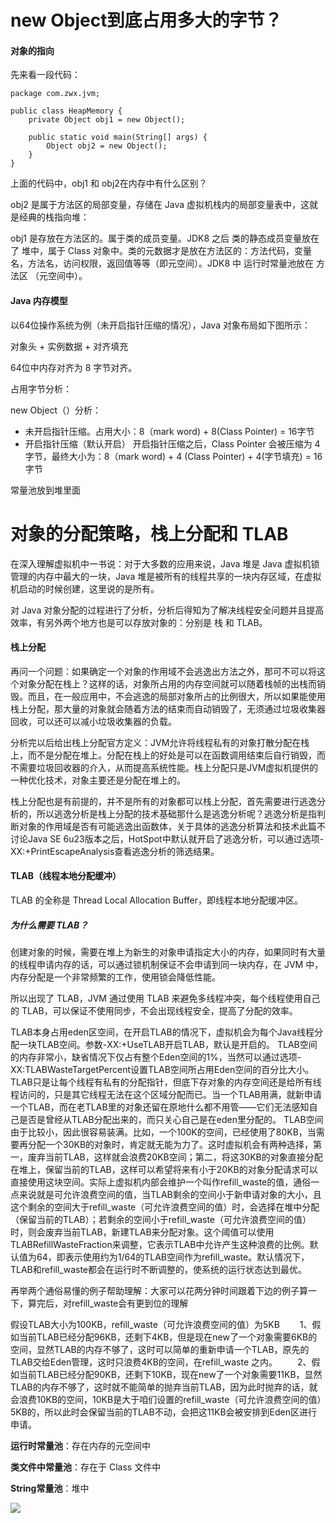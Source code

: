 # new Object到底占用多大的字节？

#### 对象的指向

先来看一段代码：

```
package com.zwx.jvm;

public class HeapMemory {
    private Object obj1 = new Object();

    public static void main(String[] args) {
        Object obj2 = new Object();
    }
}
```

上面的代码中，obj1 和 obj2在内存中有什么区别？

obj2 是属于方法区的局部变量，存储在 Java 虚拟机栈内的局部变量表中，这就是经典的栈指向堆：

obj1 是存放在方法区的。属于类的成员变量。JDK8 之后 类的静态成员变量放在了 堆中，属于 Class 对象中。类的元数据才是放在方法区的：方法代码，变量名，方法名，访问权限，返回值等等（即元空间）。JDK8 中 运行时常量池放在 方法区 （元空间中）。

#### Java 内存模型

以64位操作系统为例（未开启指针压缩的情况），Java 对象布局如下图所示：

对象头 + 实例数据 + 对齐填充

64位中内存对齐为 8 字节对齐。

占用字节分析：

new Object（）分析：

- 未开启指针压缩。占用大小：8（mark word) + 8(Class Pointer) = 16字节
- 开启指针压缩（默认开启） 开启指针压缩之后，Class Pointer 会被压缩为 4字节，最终大小为：8（mark word) + 4 (Class Pointer) + 4(字节填充) = 16字节

常量池放到堆里面

# 对象的分配策略，栈上分配和 TLAB

在深入理解虚拟机中一书说：对于大多数的应用来说，Java 堆是 Java 虚拟机锁管理的内存中最大的一块，Java 堆是被所有的线程共享的一块内存区域，在虚拟机启动的时候创建，这里说的是所有。

对 Java 对象分配的过程进行了分析，分析后得知为了解决线程安全问题并且提高效率，有另外两个地方也是可以存放对象的：分别是 栈 和 TLAB。

#### 栈上分配

再问一个问题：如果确定一个对象的作用域不会逃逸出方法之外，那可不可以将这个对象分配在栈上？这样的话，对象所占用的内存空间就可以随着栈帧的出栈而销毁。而且，在一般应用中，不会逃逸的局部对象所占的比例很大，所以如果能使用栈上分配，那大量的对象就会随着方法的结束而自动销毁了，无须通过垃圾收集器回收，可以还可以减小垃圾收集器的负载。

分析完以后给出栈上分配官方定义：JVM允许将线程私有的对象打散分配在栈上，而不是分配在堆上。分配在栈上的好处是可以在函数调用结束后自行销毁，而不需要垃圾回收器的介入，从而提高系统性能。栈上分配只是JVM虚拟机提供的一种优化技术，对象主要还是分配在堆上的。

栈上分配也是有前提的，并不是所有的对象都可以栈上分配，首先需要进行逃逸分析的，所以逃逸分析是栈上分配的技术基础那什么是逃逸分析呢？逃逸分析是指判断对象的作用域是否有可能逃逸出函数体，关于具体的逃逸分析算法和技术此篇不讨论Java SE 6u23版本之后，HotSpot中默认就开启了逃逸分析，可以通过选项-XX:+PrintEscapeAnalysis查看逃逸分析的筛选结果。

#### TLAB（线程本地分配缓冲）

TLAB 的全称是 Thread Local Allocation Buffer，即线程本地分配缓冲区。

##### 为什么需要 TLAB？

创建对象的时候，需要在堆上为新生的对象申请指定大小的内存，如果同时有大量的线程申请内存的话，可以通过锁机制保证不会申请到同一块内存，在 JVM 中，内存分配是一个非常频繁的工作，使用锁会降低性能。

所以出现了 TLAB，JVM 通过使用 TLAB 来避免多线程冲突，每个线程使用自己的 TLAB，可以保证不使用同步，不会出现线程安全，提高了分配的效率。

TLAB本身占用eden区空间，在开启TLAB的情况下，虚拟机会为每个Java线程分配一块TLAB空间。参数-XX:+UseTLAB开启TLAB，默认是开启的。
TLAB空间的内存非常小，缺省情况下仅占有整个Eden空间的1%，当然可以通过选项-XX:TLABWasteTargetPercent设置TLAB空间所占用Eden空间的百分比大小。
TLAB只是让每个线程有私有的分配指针，但底下存对象的内存空间还是给所有线程访问的，只是其它线程无法在这个区域分配而已。当一个TLAB用满，就新申请一个TLAB，而在老TLAB里的对象还留在原地什么都不用管——它们无法感知自己是否是曾经从TLAB分配出来的，而只关心自己是在eden里分配的。
TLAB空间由于比较小，因此很容易装满。比如，一个100K的空间，已经使用了80KB，当需要再分配一个30KB的对象时，肯定就无能为力了。这时虚拟机会有两种选择，第一，废弃当前TLAB，这样就会浪费20KB空间；第二，将这30KB的对象直接分配在堆上，保留当前的TLAB，这样可以希望将来有小于20KB的对象分配请求可以直接使用这块空间。实际上虚拟机内部会维护一个叫作refill_waste的值，通俗一点来说就是可允许浪费空间的值，当TLAB剩余的空间小于新申请对象的大小，且这个剩余的空间大于refill_waste（可允许浪费空间的值）时，会选择在堆中分配（保留当前的TLAB）；若剩余的空间小于refill_waste（可允许浪费空间的值）时，则会废弃当前TLAB，新建TLAB来分配对象。这个阈值可以使用TLABRefillWasteFraction来调整，它表示TLAB中允许产生这种浪费的比例。默认值为64，即表示使用约为1/64的TLAB空间作为refill_waste。默认情况下，TLAB和refill_waste都会在运行时不断调整的，使系统的运行状态达到最优。

再举两个通俗易懂的例子帮助理解：大家可以花两分钟时间跟着下边的例子算一下，算完后，对refill_waste会有更到位的理解

假设TLAB大小为100KB，refill_waste（可允许浪费空间的值）为5KB
　　1、假如当前TLAB已经分配96KB，还剩下4KB，但是现在new了一个对象需要6KB的空间，显然TLAB的内存不够了，这时可以简单的重新申请一个TLAB，原先的TLAB交给Eden管理，这时只浪费4KB的空间，在refill_waste 之内。
　　2、假如当前TLAB已经分配90KB，还剩下10KB，现在new了一个对象需要11KB，显然TLAB的内存不够了，这时就不能简单的抛弃当前TLAB，因为此时抛弃的话，就会浪费10KB的空间，10KB是大于咱们设置的refill_waste（可允许浪费空间的值）5KB的，所以此时会保留当前的TLAB不动，会把这11KB会被安排到Eden区进行申请。

**运行时常量池**：存在内存的元空间中

**类文件中常量池**：存在于 Class 文件中

**String常量池**：堆中

![](/picture/1.jpg)































































